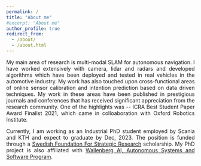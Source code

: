 ```yaml
---
permalink: /
title: "About me"
#excerpt: "About me"
author_profile: true
redirect_from: 
  - /about/
  - /about.html
---
```

<p style="text-align: justify;"> 
My main area of research is multi-modal SLAM for autonomous navigation. I have worked extensively with camera, lidar and radars and developed algorithms which have been deployed and tested in real vehicles in the automotive industry. My work has also touched upon cross-functional areas of online sensor calibration and intention prediction based on data driven techniques. My work in these areas have been published in prestigious journals and conferences that has received significant appreciation from the research community. One of the highlights was -- ICRA Best Student Paper Award Finalist 2021, which came in colloaboration with Oxford Robotics Institute.
</p>

<p style="text-align: justify;">
Currently, I am working as an Industrial PhD student employed by Scania and KTH and expect to graduate by Dec, 2023. The position is funded through a <a href="https://strategiska.se/en/">Swedish Foundation For Strategic Research</a> scholarship. My PhD project is also affiliated with <a href="https://wasp-sweden.org/">Wallenberg AI, Autonomous Systems and Software Program</a>.
</p>
